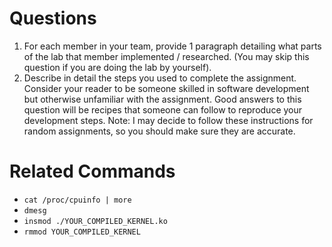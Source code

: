# Questions
1. For each member in your team, provide 1 paragraph detailing what parts of the lab that member
implemented / researched. (You may skip this question if you are doing the lab by yourself).
2. Describe in detail the steps you used to complete the assignment. Consider your reader to be someone
skilled in software development but otherwise unfamiliar with the assignment. Good answers to this
question will be recipes that someone can follow to reproduce your development steps.
Note: I may decide to follow these instructions for random assignments, so you should make sure
they are accurate.

# Related Commands
- `cat /proc/cpuinfo | more `
- `dmesg`
- `insmod ./YOUR_COMPILED_KERNEL.ko`
- `rmmod YOUR_COMPILED_KERNEL`
